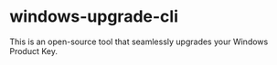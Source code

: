 # windows-upgrade-cli
This is an open-source tool that seamlessly upgrades your Windows Product Key.
